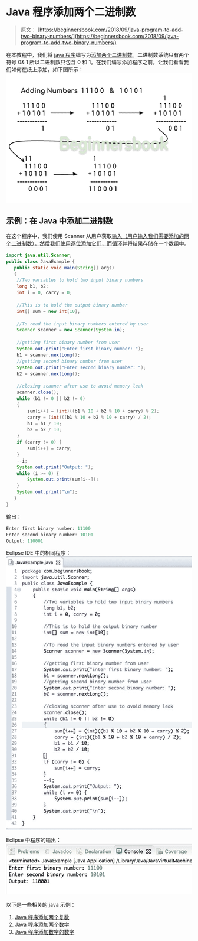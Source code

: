 # Java 程序添加两个二进制数

> 原文： [https://beginnersbook.com/2018/09/java-program-to-add-two-binary-numbers/](https://beginnersbook.com/2018/09/java-program-to-add-two-binary-numbers/)

在本教程中，我们将 [java 程序](https://beginnersbook.com/2017/09/java-examples/)编写为[添加两个二进制数](https://beginnersbook.com/2018/03/python-program-to-add-two-binary-numbers/)。二进制数系统只有两个符号 0&amp; 1 所以二进制数只包含 0 和 1。在我们编写添加程序之前，让我们看看我们如何在纸上添加，如下图所示：
![Adding binary numbers in Java](img/ebefab9a3a2d8d75d31c7c7c56112d35.jpg)

## 示例：在 Java 中添加二进制数

在这个程序中，我们使用 Scanner 从用户获取[输入（用户输入我们需要添加的两个二进制数），然后我们使用](https://beginnersbook.com/2014/07/java-program-to-get-input-from-user/)[逐位添加它们，而循环](https://beginnersbook.com/2015/03/while-loop-in-java-with-examples/)并将结果存储在一个数组中。

```java
import java.util.Scanner;
public class JavaExample {
   public static void main(String[] args)
   {
	//Two variables to hold two input binary numbers	 
	long b1, b2;
	int i = 0, carry = 0;

	//This is to hold the output binary number
	int[] sum = new int[10];

	//To read the input binary numbers entered by user
	Scanner scanner = new Scanner(System.in);

	//getting first binary number from user
	System.out.print("Enter first binary number: ");
	b1 = scanner.nextLong();
	//getting second binary number from user
	System.out.print("Enter second binary number: ");
	b2 = scanner.nextLong();

	//closing scanner after use to avoid memory leak
	scanner.close();
	while (b1 != 0 || b2 != 0) 
	{
		sum[i++] = (int)((b1 % 10 + b2 % 10 + carry) % 2);
		carry = (int)((b1 % 10 + b2 % 10 + carry) / 2);
		b1 = b1 / 10;
		b2 = b2 / 10;
	}
	if (carry != 0) {
		sum[i++] = carry;
	}
	--i;
	System.out.print("Output: ");
	while (i >= 0) {
		System.out.print(sum[i--]);
	}
	System.out.print("\n");  
   }
}
```

输出：

```java
Enter first binary number: 11100
Enter second binary number: 10101
Output: 110001

```

Eclipse IDE 中的相同程序：
![Java - Adding two binary numbers](img/664e3e1844b2e04546a22647aa7628e0.jpg)

Eclipse 中程序的输出：
![Adding binary numbers in Java Output of program](img/da4fbdbef99974449439dd84076d48bf.jpg)

以下是一些相关的 java 示例：

1.  [Java 程序添加两个复数](https://beginnersbook.com/2018/09/java-program-to-add-two-complex-numbers/)
2.  [Java 程序添加两个数字](https://beginnersbook.com/2017/09/java-program-to-add-two-numbers/)
3.  [Java 程序添加数字的数字](https://beginnersbook.com/2018/06/python-program-add-digits-number/)